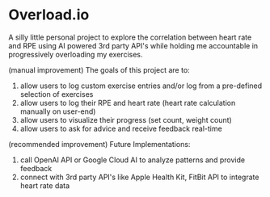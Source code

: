 # Overload.io
A silly little personal project to explore the correlation between heart rate and RPE using AI powered 3rd party API's while holding me accountable in progressively overloading my exercises. 

(manual improvement)
The goals of this project are to:
1. allow users to log custom exercise entries and/or log from a pre-defined selection of exercises
2. allow users to log their RPE and heart rate (heart rate calculation manually on user-end)
3. allow users to visualize their progress (set count, weight count)
4. allow users to ask for advice and receive feedback real-time

(recommended improvement)
Future Implementations:
1. call OpenAI API or Google Cloud AI to analyze patterns and provide feedback
2. connect with 3rd party API's like Apple Health Kit, FitBit API to integrate heart rate data
